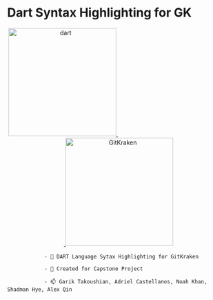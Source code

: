 # Dart Syntax Highlighting for GK
<p align="center"> <a href="https://dart.dev" target="_blank" rel="noreferrer"> <img src="https://www.vectorlogo.zone/logos/dartlang/dartlang-icon.svg" alt="dart" width="250" height="250"/> </a>ㅤㅤㅤㅤㅤㅤㅤㅤㅤㅤㅤㅤㅤㅤㅤㅤㅤㅤㅤㅤ<a href="https://www.gitkraken.com" target="_blank" rel="noreferrer"> <img src="https://external-content.duckduckgo.com/iu/?u=https%3A%2F%2Fpbs.twimg.com%2Fprofile_images%2F714866842419011584%2FLRrR48qp_400x400.jpg&f=1&nofb=1&ipt=8414d986c88e168bda3ff78124bd9971f0de639628e5da97810f1a92fb84078c&ipo=images" alt="GitKraken" width="250" height="250"/> </a> </p>

                - 🔭 DART Language Sytax Highlighting for GitKraken

                - 🌱 Created for Capstone Project

                - 📫 Garik Takoushian, Adriel Castellanos, Noah Khan, Shadman Hye, Alex Qin
